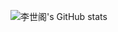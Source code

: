 ![李世阁's GitHub stats](https://github-readme-stats.vercel.app/api?username=lishige&show_icons=true&theme=default)
